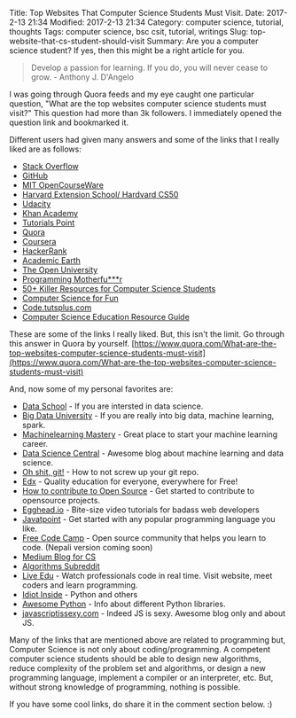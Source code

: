 Title: Top Websites That Computer Science Students Must Visit.
Date: 2017-2-13 21:34
Modified: 2017-2-13 21:34
Category: computer science, tutorial, thoughts
Tags: computer science, bsc csit, tutorial, writings
Slug: top-website-that-cs-student-should-visit
Summary: Are you a computer science student? If yes, then this might be a right article for you. 

<script>
    $(function() {
        $('a[href]').attr('target', '_blank');
    });
</script>


> Develop a passion for learning. If you do, you will never cease to grow. - Anthony J. D'Angelo

I was going through Quora feeds and my eye caught one particular question, "What are the top websites computer science students must visit?" This question had more than 3k followers. I immediately opened the question link and bookmarked it. 

Different users had given many answers and some of the links that I really liked are as follows:

- [Stack Overflow](http://stackoverflow.com/)
- [GitHub](https://github.com/)
- [MIT OpenCourseWare](http://ocw.mit.edu/courses/#electrical-engineering-and-computer-science)
- [Harvard Extension School/ Hardvard CS50](http://cs50.tv/2011/fall)
- [Udacity](http://www.udacity.com/)
- [Khan Academy](http://www.khanacademy.org/#computer-science)
- [Tutorials Point](http://www.tutorialspoint.com/)
- [Quora](https://www.quora.com/)
- [Coursera](https://www.coursera.org/)
- [HackerRank](https://www.hackerrank.com/)
- [Academic Earth](http://academicearth.org/subjects/computerscience)
- [The Open University](http://www.open.edu/itunes)
- [Programming Motherfu***r](http://programming-motherfucker.com/)
- [50+ Killer Resources for Computer Science Students](http://www.virtualhosting.com/blog/2008/50-killer-online-resources-for-computer-science-students/)
- [Computer Science for Fun](http://www.cs4fn.org/)
- [Code.tutsplus.com](http://code.tutsplus.com/)
- [Computer Science Education Resource Guide](http://www.smartscholar.com/computer-science-guide/)

These are some of the links I really liked. But, this isn't the limit. Go through this answer in Quora by yourself.
[https://www.quora.com/What-are-the-top-websites-computer-science-students-must-visit](https://www.quora.com/What-are-the-top-websites-computer-science-students-must-visit)

And, now some of my personal favorites are:

- [Data School](http://dataschool.io/) - If you are intersted in data science. 
- [Big Data University](http://bigdatauniversity.com/) - If you are really into big data, machine learning, spark.
- [Machinelearning Mastery](http://machinelearningmastery.com) - Great place to start your machine learning career.
- [Data Science Central](http://www.datasciencecentral.com/) - Awesome blog about machine learning and data science.
- [Oh shit, git!](http://ohshitgit.com/) - How to not screw up your git repo.
- [Edx](https://www.edx.org/) - Quality education for everyone, everywhere for Free!
- [How to contribute to Open Source](https://github.com/girisagar46/how-to-contribute-to-open-source) - Get started to contribute to opensource projects.
- [Egghead.io](http://egghead.io/) - Bite-size video tutorials for badass web developers
- [Javatpoint](http://www.javatpoint.com/) - Get started with any popular programming language you like.
- [Free Code Camp](https://www.freecodecamp.com/) - Open source community that helps you learn to code. (Nepali version coming soon)
- [Medium Blog for CS](https://medium.com/tag/computer-science) 
- [Algorithms Subreddit](https://www.reddit.com/r/algorithms/)
- [Live Edu](https://www.liveedu.tv/) - Watch professionals code in real time. Visit website, meet coders and learn programming.
- [Idiot Inside](http://www.idiotinside.com/topics/python/) - Python and others
- [Awesome Python](https://awesome-python.com/) - Info about different Python libraries.
- [javascriptissexy.com](http://javascriptissexy.com/) - Indeed JS is sexy. Awesome blog only and about JS.

Many of the links that are mentioned above are related to programming but, Computer Science is not only about coding/programming.
A competent computer science students should be able to design new algorithms, reduce complexity of the problem set and algorithms, or design a new programming language, implement a compiler or an interpreter, etc. But, without strong knowledge of programming, nothing is possible.

If you have some cool links, do share it in the comment section below. :) 